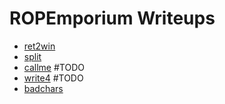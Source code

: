 # ROPEmporium Writeups

- [ret2win](https://iagrant.github.io/rop%20emporium/ret2win/)
- [split](https://iagrant.github.io/rop%20emporium/split/)
- [callme](ROPemporium/2-callme) #TODO
- [write4](ROPemporium/3-write4) #TODO
- [badchars](ROPemporium/4-badchars)
